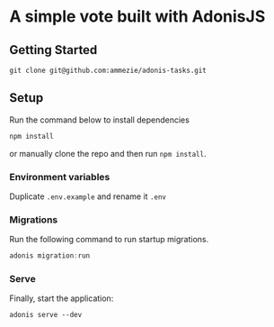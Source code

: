 # A simple vote built with AdonisJS

## Getting Started

```
git clone git@github.com:ammezie/adonis-tasks.git
```

## Setup

Run the command below to install dependencies

```bash
npm install
```

or manually clone the repo and then run `npm install`.

### Environment variables

Duplicate `.env.example` and rename it `.env`


### Migrations

Run the following command to run startup migrations.

```js
adonis migration:run
```

### Serve

Finally, start the application:

```
adonis serve --dev
```


